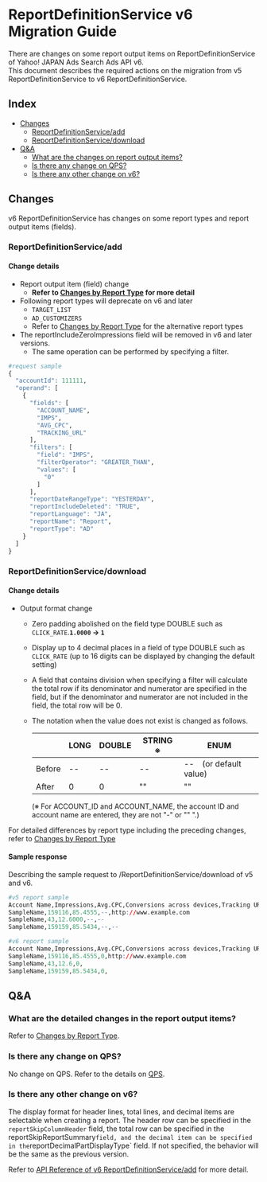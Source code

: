 # ReportDefinitionService v6 Migration Guide

There are changes on some report output items on ReportDefinitionService of Yahoo! JAPAN Ads Search Ads API v6.<br>
This document describes the required actions on the migration from v5 ReportDefinitionService to v6 ReportDefinitionService.

## Index

- [Changes](#Changes)
  - [ReportDefinitionService/add](#reportdefinitionserviceadd)
  - [ReportDefinitionService/download](#reportdefinitionservicedownload)
- [Q&A](#qa)
  - [What are the changes on report output items? ](#what-are-the-detailed-changes-in-the-report-output-items)
  - [Is there any change on QPS?](#is-there-any-change-on-qps)
  - [Is there any other change on v6?](#is-there-any-other-change-on-v6)

## Changes

v6 ReportDefinitionService has changes on some report types and report output items (fields).

### ReportDefinitionService/add

#### Change details

- Report output item (field) change
  - **Refer to [Changes by Report Type](ReportType.md) for more detail**
- Following report types will deprecate on v6 and later
  - `TARGET_LIST`
  - `AD_CUSTOMIZERS`
  - Refer to [Changes by Report Type](ReportType.md) for the alternative report types
- The reportIncludeZeroImpressions field will be removed in v6 and later versions.
  - The same operation can be performed by specifying a filter.
```r
#request sample
{
  "accountId": 111111,
  "operand": [
    {
      "fields": [
        "ACCOUNT_NAME",
        "IMPS",
        "AVG_CPC",
        "TRACKING_URL"
      ],
      "filters": [
        "field": "IMPS",
        "filterOperator": "GREATER_THAN",
        "values": [
          "0"
        ]
      ],
      "reportDateRangeType": "YESTERDAY",
      "reportIncludeDeleted": "TRUE",
      "reportLanguage": "JA",
      "reportName": "Report",
      "reportType": "AD"
    }
  ]
}
```

### ReportDefinitionService/download

#### Change details

- Output format change
  - Zero padding abolished on the field type DOUBLE such as `CLICK_RATE`.**`1.0000` → `1`**
  - Display up to 4 decimal places in a field of type DOUBLE such as `CLICK_RATE` (up to 16 digits can be displayed by changing the default setting)
  - A field that contains division when specifying a filter will calculate the total row if its denominator and numerator are specified in the field, but if the denominator and numerator are not included in the field, the total row will be 0.
  - The notation when the value does not exist is changed as follows.

    | | LONG | DOUBLE | STRING ※ | ENUM |
    | --- | --- | --- | --- | --- | 
    | Before | -- | -- | -- | --　(or default value) |
    | After | 0 | 0 | "" | "" |

    (※ For ACCOUNT\_ID and ACCOUNT\_NAME, the account ID and account name are entered, they are not "-" or "" ".)

For detailed differences by report type including the preceding changes, refer to [Changes by Report Type](ReportType.md)

#### Sample response

Describing the sample request to /ReportDefinitionService/download of v5 and v6.

```r
#v5 report sample
Account Name,Impressions,Avg.CPC,Conversions across devices,Tracking URL
SampleName,159116,85.4555,--,http://www.example.com
SampleName,43,12.6000,--,--
SampleName,159159,85.5434,--,--
```

```r
#v6 report sample
Account Name,Impressions,Avg.CPC,Conversions across devices,Tracking URL
SampleName,159116,85.4555,0,http://www.example.com
SampleName,43,12.6,0,
SampleName,159159,85.5434,0, 
```

## Q&A

### What are the detailed changes in the report output items?

Refer to [Changes by Report Type](ReportType.md).

### Is there any change on QPS?

No change on QPS.
Refer to the details on [QPS](https://ads-developers.yahoo.co.jp/developercenter/en/developers-guide/qps.html).

### Is there any other change on v6?

The display format for header lines, total lines, and decimal items are selectable when creating a report.
The header row can be specified in the `reportSkipColumnHeader` field, the total row can be specified in the reportSkipReportSummary` field, and the decimal item can be specified in the `reportDecimalPartDisplayType` field.
If not specified, the behavior will be the same as the previous version.

Refer to [API Reference of v6 ReportDefinitionService/add](https://ads-developers.yahoo.co.jp/reference/ads-search-api/v6/ReportDefinitionService/add/) for more detail.
